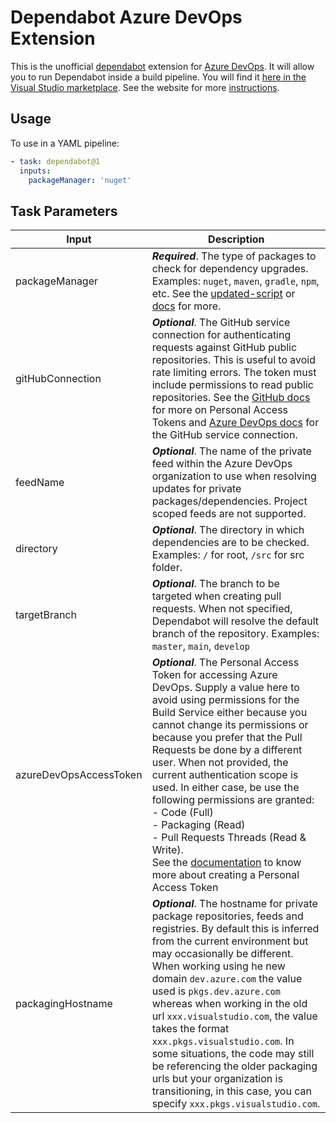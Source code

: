 # Dependabot Azure DevOps Extension

This is the unofficial [dependabot](https://github.com/Dependabot/dependabot-core) extension for [Azure DevOps](https://azure.microsoft.com/en-gb/services/devops/). It will allow you to run Dependabot inside a build pipeline. You will find it [here in the Visual Studio marketplace](https://marketplace.visualstudio.com/items?itemName=tingle-software.dependabot). See the website for more [instructions](https://github.com/tinglesoftware/dependabot-azure-devops#running-in-azure-devops).

## Usage

To use in a YAML pipeline:

```yaml
- task: dependabot@1
  inputs:
    packageManager: 'nuget'
```

## Task Parameters

|Input|Description|
|--|--|
|packageManager|**_Required_**. The type of packages to check for dependency upgrades. Examples: `nuget`, `maven`, `gradle`, `npm`, etc. See the [updated-script](./src/update-script.rb) or [docs](https://docs.github.com/en/free-pro-team@latest/github/administering-a-repository/configuration-options-for-dependency-updates#package-ecosystem) for more.|
|gitHubConnection|**_Optional_**. The GitHub service connection for authenticating requests against GitHub public repositories. This is useful to avoid rate limiting errors. The token must include permissions to read public repositories. See the [GitHub docs](https://docs.github.com/en/free-pro-team@latest/github/authenticating-to-github/creating-a-personal-access-token) for more on Personal Access Tokens and [Azure DevOps docs](https://docs.microsoft.com/en-us/azure/devops/pipelines/library/service-endpoints?view=azure-devops&tabs=yaml#sep-github) for the GitHub service connection.|
|feedName|**_Optional_**. The name of the private feed within the Azure DevOps organization to use when resolving updates for private packages/dependencies. Project scoped feeds are not supported.|
|directory|**_Optional_**. The directory in which dependencies are to be checked. Examples: `/` for root, `/src` for src folder.|
|targetBranch|**_Optional_**. The branch to be targeted when creating pull requests. When not specified, Dependabot will resolve the default branch of the repository. Examples: `master`, `main`, `develop`|
|azureDevOpsAccessToken|**_Optional_**. The Personal Access Token for accessing Azure DevOps. Supply a value here to avoid using permissions for the Build Service either because you cannot change its permissions or because you prefer that the Pull Requests be done by a different user. When not provided, the current authentication scope is used. In either case, be use the following permissions are granted: <br/>-&nbsp;Code (Full)<br/>-&nbsp;Packaging (Read)<br/>-&nbsp;Pull Requests Threads (Read & Write).<br/>See the [documentation](https://docs.microsoft.com/en-us/azure/devops/organizations/accounts/use-personal-access-tokens-to-authenticate?view=azure-devops&tabs=preview-page#create-a-pat) to know more about creating a Personal Access Token|
|packagingHostname|**_Optional_**. The hostname for private package repositories, feeds and registries. By default this is inferred from the current environment but may occasionally be different. When working using he new domain `dev.azure.com` the value used is `pkgs.dev.azure.com` whereas when working in the old url `xxx.visualstudio.com`, the value takes the format `xxx.pkgs.visualstudio.com`. In some situations, the code may still be referencing the older packaging urls but your organization is transitioning, in this case, you can specify `xxx.pkgs.visualstudio.com`.
